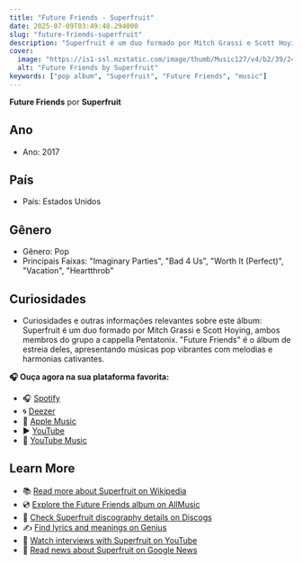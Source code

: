 ```yaml
---
title: "Future Friends - Superfruit"
date: 2025-07-09T03:49:48.294000
slug: "future-friends-superfruit"
description: "Superfruit é um duo formado por Mitch Grassi e Scott Hoying, ambos membros do grupo a cappella Pentatonix."
cover:
  image: "https://is1-ssl.mzstatic.com/image/thumb/Music127/v4/b2/39/24/b2392404-1210-99ae-9f13-ac9f481a0c3e/886446581019.jpg/500x500bb.jpg"
  alt: "Future Friends by Superfruit"
keywords: ["pop album", "Superfruit", "Future Friends", "music"]
---
```


**Future Friends** por **Superfruit**
## Ano
- Ano: 2017
## País
- País: Estados Unidos
## Gênero
- Gênero: Pop
- Principais Faixas: "Imaginary Parties", "Bad 4 Us", "Worth It (Perfect)", "Vacation", "Heartthrob"
## Curiosidades
- Curiosidades e outras informações relevantes sobre este álbum: Superfruit é um duo formado por Mitch Grassi e Scott Hoying, ambos membros do grupo a cappella Pentatonix. "Future Friends" é o álbum de estreia deles, apresentando músicas pop vibrantes com melodias e harmonias cativantes.



**🎧 Ouça agora na sua plataforma favorita:**

- 🎧 [Spotify](https://open.spotify.com/search/Future%20Friends%20Superfruit)
- 🌀 [Deezer](https://www.deezer.com/search/Future%20Friends%20Superfruit)
- 🍎 [Apple Music](https://music.apple.com/search?term=Future%20Friends%20Superfruit)
- ▶️ [YouTube](https://www.youtube.com/results?search_query=Future%20Friends%20Superfruit)
- 🎵 [YouTube Music](https://music.youtube.com/search?q=Future%20Friends%20Superfruit)

## Learn More

- 📚 [Read more about Superfruit on Wikipedia](https://en.wikipedia.org/wiki/Superfruit)
- 💿 [Explore the Future Friends album on AllMusic](https://www.allmusic.com/search/albums/Future+Friends)
- 📀 [Check Superfruit discography details on Discogs](https://www.discogs.com/search/?q=Future+Friends+Superfruit&type=all)
- ✍️ [Find lyrics and meanings on Genius](https://genius.com/search?q=Future+Friends%20Superfruit)
- 🎤 [Watch interviews with Superfruit on YouTube](https://www.youtube.com/results?search_query=Superfruit+interview)
- 📰 [Read news about Superfruit on Google News](https://news.google.com/search?q=Superfruit)